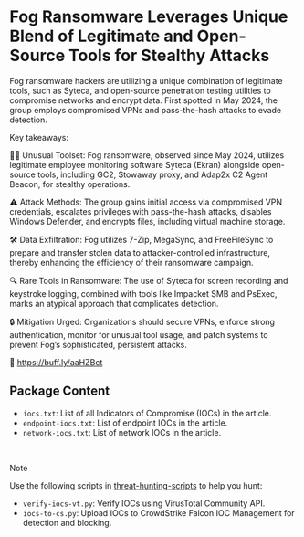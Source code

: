 # Fog Ransomware Leverages Unique Blend of Legitimate and Open-Source Tools for Stealthy Attacks

Fog ransomware hackers are utilizing a unique combination of legitimate tools, such as Syteca, and open-source penetration testing utilities to compromise networks and encrypt data. First spotted in May 2024, the group employs compromised VPNs and pass-the-hash attacks to evade detection. 

Key takeaways:

🕵️‍♂️ Unusual Toolset: Fog ransomware, observed since May 2024, utilizes legitimate employee monitoring software Syteca (Ekran) alongside open-source tools, including GC2, Stowaway proxy, and Adap2x C2 Agent Beacon, for stealthy operations.

⚠️ Attack Methods: The group gains initial access via compromised VPN credentials, escalates privileges with pass-the-hash attacks, disables Windows Defender, and encrypts files, including virtual machine storage.
 
🛠️ Data Exfiltration: Fog utilizes 7-Zip, MegaSync, and FreeFileSync to prepare and transfer stolen data to attacker-controlled infrastructure, thereby enhancing the efficiency of their ransomware campaign.

🔍 Rare Tools in Ransomware: The use of Syteca for screen recording and keystroke logging, combined with tools like Impacket SMB and PsExec, marks an atypical approach that complicates detection.

🔒 Mitigation Urged: Organizations should secure VPNs, enforce strong authentication, monitor for unusual tool usage, and patch systems to prevent Fog’s sophisticated, persistent attacks.

🔗 https://buff.ly/aaHZBct 

## Package Content

- `iocs.txt`: List of all Indicators of Compromise (IOCs) in the article.
- `endpoint-iocs.txt`: List of endpoint IOCs in the article.
- `network-iocs.txt`: List of network IOCs in the article.

<br>

> [!NOTE]
> Use the following scripts in [threat-hunting-scripts](../../threat-hunting-scripts/) to help you hunt:
>
> - `verify-iocs-vt.py`: Verify IOCs using VirusTotal Community API.
> - `iocs-to-cs.py`: Upload IOCs to CrowdStrike Falcon IOC Management for detection and blocking.

